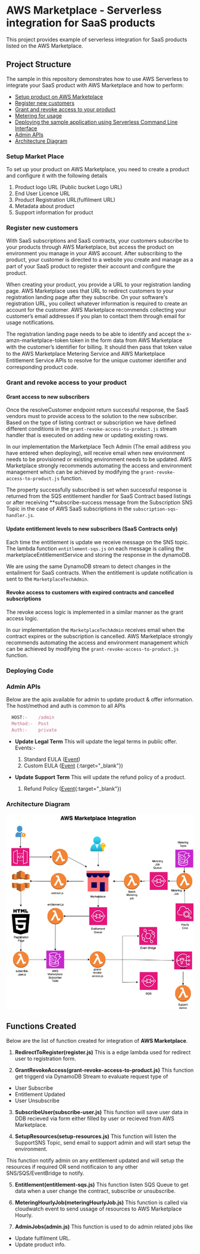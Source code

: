# AWS Marketplace - Serverless integration for SaaS products

This project provides example of serverless integration for SaaS products listed on the AWS Marketplace.

## Project Structure

The sample in this repository demonstrates how to use AWS Serverless to integrate your SaaS product with AWS Marketplace and how to perform:

- [Setup product on AWS Marketplace](#setup-market-place)
- [Register new customers](#register-new-customers)
- [Grant and revoke access to your product](#grant-and-revoke-access-to-your-product)
- [Metering for usage](#metering-for-usage)
- [Deploying the sample application using Serverless Command Line Interface](#deploying-code)
- [Admin APIs](#admin-apis)
- [Architecture Diagram](#architecture-diagram)

### Setup Market Place
To set up your product on AWS Marketplace, you need to create a product and configure it with the following details
1. Product logo URL (Public bucket Logo URL)
2. End User Licence URL
3. Product Registration URL(fulfilment URL)
4. Metadata about product
5. Support information for product

### Register new customers
With SaaS subscriptions and SaaS contracts, your customers subscribe to your products through AWS Marketplace, but access the product on environment you manage in your AWS account. After subscribing to the product, your customer is directed to a website you create and manage as a part of your SaaS product to register their account and conﬁgure the product.

When creating your product, you provide a URL to your registration landing page. AWS Marketplace uses that URL to redirect customers to your registration landing page after they subscribe. On your software's registration URL, you collect whatever information is required to create an account for the customer. AWS Marketplace recommends collecting your customer’s email addresses if you plan to contact them through email for usage notifications.

The registration landing page needs to be able to identify and accept the x-amzn-marketplace-token token in the form data from AWS Marketplace with the customer’s identiﬁer for billing. It should then pass that token value to the AWS Marketplace Metering Service and AWS Marketplace Entitlement Service APIs to resolve for the unique customer identiﬁer and corresponding product code.

### Grant and revoke access to your product

#### Grant access to new subscribers

Once the resolveCustomer endpoint return successful response, the SaaS vendors must to provide access to the solution to the new subscriber. 
Based on the type of listing contract or subscription we have defined different conditions in the `grant-revoke-access-to-product.js` stream handler that is executed on adding new or updating existing rows.

In our implementation the Marketplace Tech Admin (The email address you have entered when deploying), will receive email when new environment needs to be provisioned or existing environment needs to be updated. AWS Marketplace strongly recommends automating the access and environment management which can be achieved by modifying the `grant-revoke-access-to-product.js` function.

The property successfully subscribed is set when successful response is returned from the SQS entitlement handler for SaaS Contract based listings or after receiving **subscribe-success message from the Subscription SNS Topic in the case of AWS SaaS subscriptions in the `subscription-sqs-handler.js`.


#### Update entitlement levels to new subscribers (SaaS Contracts only)

Each time the entitlement is update we receive message on the SNS topic. 
The lambda function `entitlement-sqs.js` on each message is calling the marketplaceEntitlementService and storing the response in the dynamoDB.

We are using the same DynamoDB stream to detect changes in the entailment for SaaS contracts. When the entitlement is update notification is sent to the `MarketplaceTechAdmin`.


#### Revoke access to customers with expired contracts and cancelled subscriptions 

The revoke access logic is implemented in a similar manner as the grant access logic. 

In our implementation the `MarketplaceTechAdmin` receives email when the contract expires or the subscription is cancelled. 
AWS Marketplace strongly recommends automating the access and environment management which can be achieved by modifying the `grant-revoke-access-to-product.js` function.

### Deploying Code

### Admin APIs
Below are the apis available for admin to update product & offer information.
The host/method and auth is common to all APIs

```javascript
  HOST:-    /admin
  Method:-  Post
  Auth:-    private
```

- **Update Legal Term**
  This will update the legal terms in public offer.
  Events:-
  1. Standard EULA ([Event](https://external.ink?to=github.com/sfvishalgupta/aws-marketplace-integration/blob/main/node-code/events/update_legal_term_standard_eula.json))
  2. Custom EULA ([Event](./node-code/events/update_legal_term_custom_eula.json) {:target="_blank"})

- **Update Support Term**
  This will update the refund policy of a product.
  1. Refund Policy ([Event](./node-code/events/update_support_term.json){:target="_blank"})


### Architecture Diagram
![](./misc/marketplace.jpg)

## Functions Created
Below are the list of function created for integration of **AWS Marketplace**.

1. **RedirectToRegister(register.js)**
This is a edge lambda used for redirect user to registration form.

2. **GrantRevokeAccess(grant-revoke-access-to-product.js)**
This function get triggerd via DynamoDB Stream to evaluate request type of
- User Subscribe
- Entitlement Updated
- User Unsubscribe

3. **SubscribeUser(subscribe-user.js)**
This function will save user data in DDB recieved via form either filled by user or recieved from AWS Marketplace.

4. **SetupResources(setup-resources.js)**
This function will listen the SupportSNS Topic, send email to support admin and will start setup the environment.

This function notify admin on any entitlement updated and will setup the resources if required OR send notificaion to any other SNS/SQS/EventBridge to notify.

5. **Entitlement(entitlement-sqs.js)**
This function listen SQS Queue to get data when a user change the contract, subscribe or unsubscribe.

6. **MeteringHourlyJob(meteringHourlyJob.js)**
This function is called via cloudwatch event to send ussage of resources to AWS Marketplace Hourly. 

7. **AdminJobs(admin.js)**
This function is used to do admin related jobs like
- Update fulfilment URL.
- Update product info.


